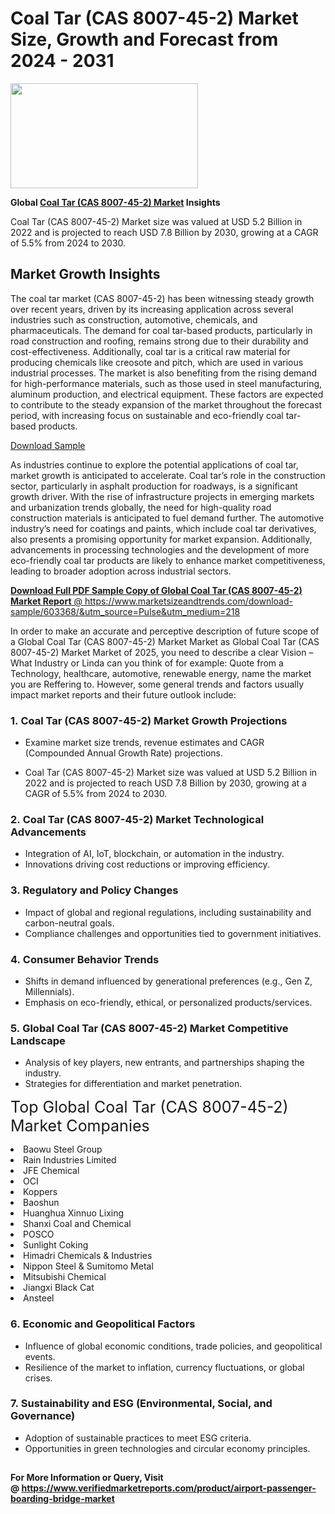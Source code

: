 <H1>Coal Tar (CAS 8007-45-2) Market Size, Growth and Forecast from 2024 - 2031</H1><img class="aligncenter size-medium wp-image-584254" src="https://thirdeyenews.in/wp-content/uploads/2024/09/Global-Market-Research-300x168.jpeg" alt="" width="300" height="168" /><p><strong>Global&nbsp;<a href="https://www.marketsizeandtrends.com/download-sample/603368/&amp;utm_source=Pulse&amp;utm_medium=218">Coal Tar (CAS 8007-45-2) Market</a> Insights</strong></p><p>Coal Tar (CAS 8007-45-2) Market size was valued at USD 5.2 Billion in 2022 and is projected to reach USD 7.8 Billion by 2030, growing at a CAGR of 5.5% from 2024 to 2030.</p><p><h2>Market Growth Insights</h2> <p>The coal tar market (CAS 8007-45-2) has been witnessing steady growth over recent years, driven by its increasing application across several industries such as construction, automotive, chemicals, and pharmaceuticals. The demand for coal tar-based products, particularly in road construction and roofing, remains strong due to their durability and cost-effectiveness. Additionally, coal tar is a critical raw material for producing chemicals like creosote and pitch, which are used in various industrial processes. The market is also benefiting from the rising demand for high-performance materials, such as those used in steel manufacturing, aluminum production, and electrical equipment. These factors are expected to contribute to the steady expansion of the market throughout the forecast period, with increasing focus on sustainable and eco-friendly coal tar-based products.</p> <p><a href="#">Download Sample</a></p> <p>As industries continue to explore the potential applications of coal tar, market growth is anticipated to accelerate. Coal tar’s role in the construction sector, particularly in asphalt production for roadways, is a significant growth driver. With the rise of infrastructure projects in emerging markets and urbanization trends globally, the need for high-quality road construction materials is anticipated to fuel demand further. The automotive industry’s need for coatings and paints, which include coal tar derivatives, also presents a promising opportunity for market expansion. Additionally, advancements in processing technologies and the development of more eco-friendly coal tar products are likely to enhance market competitiveness, leading to broader adoption across industrial sectors. <p><a href="#"></p><p><span class=""><strong>Download Full PDF Sample Copy of Global Coal Tar (CAS 8007-45-2) Market Report</strong> @ <a href="https://www.marketsizeandtrends.com/download-sample/603368/&amp;utm_source=Pulse&amp;utm_medium=218" target="_blank">https://www.marketsizeandtrends.com/download-sample/603368/&amp;utm_source=Pulse&amp;utm_medium=218</a></span></p><p>In order to make an accurate and perceptive description of future scope of a Global&nbsp;Coal Tar (CAS 8007-45-2) Market Market as Global&nbsp;Coal Tar (CAS 8007-45-2) Market Market of 2025, you need to describe a clear Vision &ndash; What Industry or Linda can you think of for example: Quote from a Technology, healthcare, automotive, renewable energy, name the market you are Reffering to. However, some general trends and factors usually impact market reports and their future outlook include:</p><h3>1.&nbsp;<strong>Coal Tar (CAS 8007-45-2) Market Growth Projections</strong></h3><ul><li>Examine market size trends, revenue estimates and CAGR (Compounded Annual Growth Rate) projections.</li><li><p>Coal Tar (CAS 8007-45-2) Market size was valued at USD 5.2 Billion in 2022 and is projected to reach USD 7.8 Billion by 2030, growing at a CAGR of 5.5% from 2024 to 2030.</p></li></ul><h3>2.&nbsp;<strong>Coal Tar (CAS 8007-45-2) Market Technological Advancements</strong></h3><ul><li>Integration of AI, IoT, blockchain, or automation in the industry.</li><li>Innovations driving cost reductions or improving efficiency.</li></ul><h3>3.&nbsp;<strong>Regulatory and Policy Changes</strong></h3><ul><li>Impact of global and regional regulations, including sustainability and carbon-neutral goals.</li><li>Compliance challenges and opportunities tied to government initiatives.</li></ul><h3>4.&nbsp;<strong>Consumer Behavior Trends</strong></h3><ul><li>Shifts in demand influenced by generational preferences (e.g., Gen Z, Millennials).</li><li>Emphasis on eco-friendly, ethical, or personalized products/services.</li></ul><h3>5.&nbsp;<strong>Global Coal Tar (CAS 8007-45-2) Market Competitive Landscape</strong></h3><ul><li>Analysis of key players, new entrants, and partnerships shaping the industry.</li><li>Strategies for differentiation and market penetration.</li></ul><p data-pm-slice="1 1 []"><span style="color: inherit; font-family: inherit; font-size: 25px;">Top Global Coal Tar (CAS 8007-45-2) Market Companies</span></p><div class="" data-test-id=""><p><li>Baowu Steel Group</li><li> Rain Industries Limited</li><li> JFE Chemical</li><li> OCI</li><li> Koppers</li><li> Baoshun</li><li> Huanghua Xinnuo Lixing</li><li> Shanxi Coal and Chemical</li><li> POSCO</li><li> Sunlight Coking</li><li> Himadri Chemicals & Industries</li><li> Nippon Steel & Sumitomo Metal</li><li> Mitsubishi Chemical</li><li> Jiangxi Black Cat</li><li> Ansteel</li></p></div><h3>6.&nbsp;<strong>Economic and Geopolitical Factors</strong></h3><ul><li>Influence of global economic conditions, trade policies, and geopolitical events.</li><li>Resilience of the market to inflation, currency fluctuations, or global crises.</li></ul><h3>7.&nbsp;<strong>Sustainability and ESG (Environmental, Social, and Governance)</strong></h3><ul><li>Adoption of sustainable practices to meet ESG criteria.</li><li>Opportunities in green technologies and circular economy principles.</li></ul><h2><strong style="font-size: 14px;">For More Information or Query, Visit @&nbsp;</strong><a style="background-color: #ffffff; font-size: 14px;" href="https://www.marketsizeandtrends.com/report/coal-tar-cas-8007-45-2-market/" target="_blank">https://www.verifiedmarketreports.com/product/airport-passenger-boarding-bridge-market</a></h2>
